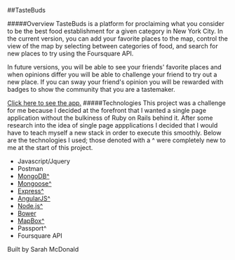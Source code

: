 ##TasteBuds

#####Overview
TasteBuds is a platform for proclaiming what you consider to be the best food establishment for a given category in New York City. In the current version, you can add your favorite places to the map, control the view of the map by selecting between categories of food, and search for new places to try using the Foursquare API.

In future versions, you will be able to see your friends' favorite places and when opinions differ you will be able to challenge your friend to try out a new place. If you can sway your friend's opinion you will be rewarded with badges to show the community that you are a tastemaker.

<a href="https://stormy-anchorage-5874.herokuapp.com">Click here to see the app.</a>
#####Technologies
This project was a challenge for me because I decided at the forefront that I wanted a single page application without the bulkiness of Ruby on Rails behind it. After some research into the idea of single page appplications I decided that I would have to teach myself a new stack in order to execute this smoothly. Below are the technologies I used; those denoted with a ^ were completely new to me at the start of this project.
<ul>
<li>Javascript/Jquery</li>
<li>Postman</li>
<li><a href="http://www.mongodb.org/">MongoDB^</a></li>
<li><a href="http://mongoosejs.com/">Mongoose^</a></li>
<li><a href="http://expressjs.com/">Express^</a></li>
<li><a href="https://angularjs.org/">AngularJS^</a></li>
<li><a href="http://nodejs.org/">Node.js^</a></li>
<li><a href="http://bower.io">Bower</a></li>
<li><a href="https://www.mapbox.com/">MapBox^</a></li>
<li>Passport^</li>
<li>Foursquare API</li>
</ul>

Built by Sarah McDonald



